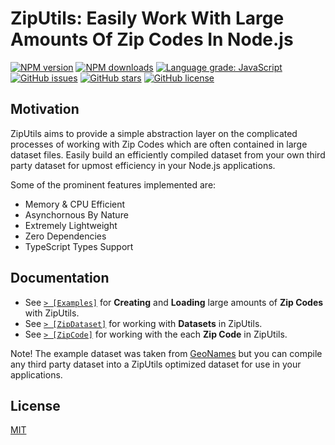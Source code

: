 # ZipUtils: Easily Work With Large Amounts Of Zip Codes In Node.js

<div align="left">

[![NPM version](https://img.shields.io/npm/v/zip-utils.svg?style=flat)](https://www.npmjs.com/package/zip-utils)
[![NPM downloads](https://img.shields.io/npm/dm/zip-utils.svg?style=flat)](https://www.npmjs.com/package/zip-utils)
[![Language grade: JavaScript](https://img.shields.io/lgtm/grade/javascript/g/kartikk221/zip-utils.svg?logo=lgtm&logoWidth=18)](https://lgtm.com/projects/g/kartikk221/zip-utils/context:javascript)
[![GitHub issues](https://img.shields.io/github/issues/kartikk221/zip-utils)](https://github.com/kartikk221/zip-utils/issues)
[![GitHub stars](https://img.shields.io/github/stars/kartikk221/zip-utils)](https://github.com/kartikk221/zip-utils/stargazers)
[![GitHub license](https://img.shields.io/github/license/kartikk221/zip-utils)](https://github.com/kartikk221/zip-utils/blob/master/LICENSE)

</div>

## Motivation
ZipUtils aims to provide a simple abstraction layer on the complicated processes of working with Zip Codes which are often contained in large dataset files.
Easily build an efficiently compiled dataset from your own third party dataset for upmost efficiency in your Node.js applications.

Some of the prominent features implemented are:
- Memory & CPU Efficient
- Asynchornous By Nature
- Extremely Lightweight
- Zero Dependencies
- TypeScript Types Support

## Documentation
- See [`> [Examples]`](./examples) for **Creating** and **Loading** large amounts of **Zip Codes** with ZipUtils.
- See [`> [ZipDataset]`](./docs/ZipDataset.md) for working with **Datasets** in ZipUtils.
- See [`> [ZipCode]`](./docs/ZipCode.md) for working with the each **Zip Code** in ZipUtils.

Note! The example dataset was taken from [GeoNames](http://download.geonames.org/export/zip/) but you can compile any third party dataset into a ZipUtils optimized dataset for use in your applications.

## License
[MIT](./LICENSE)
